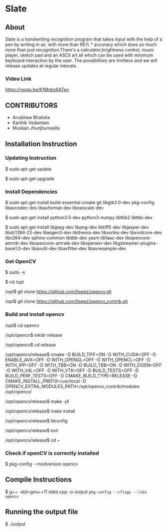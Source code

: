 # Slate

## About
Slate is a handwriting recognition program that takes input with the help of a pen by writing in air, with more than 95% * accuracy which does so much more than just recognition.There's a calculator,brightness control, music player, sketch pad and an ASCII art all which can be used with minimum keyboard interaction by the user. The possibilities are limitless and we will release updates at regular intevals. 

### Video Link
https://youtu.be/K1Mnbz6ATeo

## CONTRIBUTORS
* Anubhaw Bhalotia
* Karthik Vedantam
* Muskan Jhunjhunwalla

## Installation Instruction

### Updating Instruction

$ sudo apt-get update

$ sudo apt-get upgrade

### Install Dependencies

$ sudo apt-get install build-essential cmake git libgtk2.0-dev pkg-config libavcodec-dev libavformat-dev libswscale-dev

$ sudo apt-get install python3.5-dev python3-numpy libtbb2 libtbb-dev

$ sudo apt-get install libjpeg-dev libpng-dev libtiff5-dev libjasper-dev libdc1394-22-dev libeigen3-dev libtheora-dev libvorbis-dev libxvidcore-dev libx264-dev sphinx-common libtbb-dev yasm libfaac-dev libopencore-amrnb-dev libopencore-amrwb-dev libopenexr-dev libgstreamer-plugins-base1.0-dev libavutil-dev libavfilter-dev libavresample-dev

### Get OpenCV

$ sudo -s

$ cd /opt

/opt$ git clone https://github.com/Itseez/opencv.git

/opt$ git clone https://github.com/Itseez/opencv_contrib.git

### Build and install opencv

/opt$ cd opencv

/opt/opencv$ mkdir release
 
/opt/opencv$ cd release
 
/opt/opencv/release$ cmake -D BUILD_TIFF=ON -D WITH_CUDA=OFF -D ENABLE_AVX=OFF -D WITH_OPENGL=OFF -D WITH_OPENCL=OFF -D WITH_IPP=OFF -D WITH_TBB=ON -D BUILD_TBB=ON -D WITH_EIGEN=OFF -D WITH_V4L=OFF -D WITH_VTK=OFF -D BUILD_TESTS=OFF -D BUILD_PERF_TESTS=OFF -D CMAKE_BUILD_TYPE=RELEASE -D CMAKE_INSTALL_PREFIX=/usr/local -D OPENCV_EXTRA_MODULES_PATH=/opt/opencv_contrib/modules /opt/opencv/
 
/opt/opencv/release$ make -j4
 
/opt/opencv/release$ make install
 
/opt/opencv/release$ ldconfig
 
/opt/opencv/release$ exit
 
/opt/opencv/release$ cd ~

### Check if openCV is correctly installed

$ pkg-config --modversion opencv

## Compile Instructions

$ g++ -std=gnu++11 slate.cpp -o output `pkg-config --cflags --libs opencv`

## Running the output file

$ ./output



